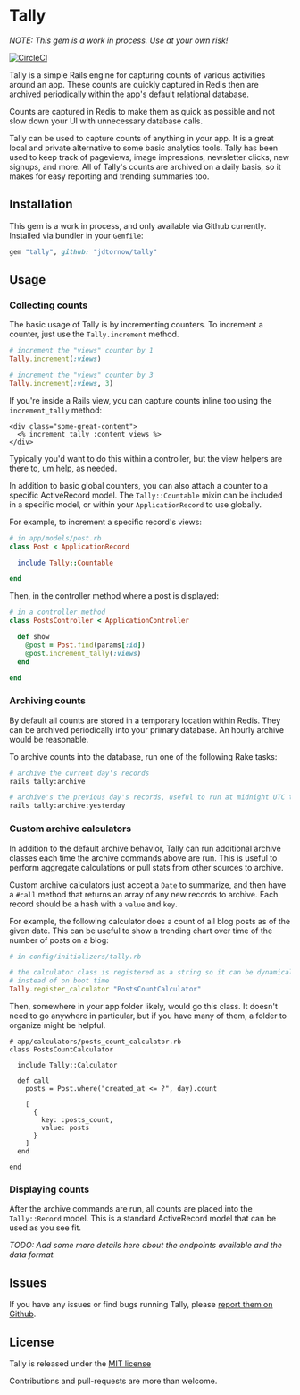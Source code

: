 # Tally

_NOTE: This gem is a work in process. Use at your own risk!_

[![CircleCI](https://circleci.com/gh/jdtornow/tally.svg?style=svg)](https://circleci.com/gh/jdtornow/tally)

Tally is a simple Rails engine for capturing counts of various activities around an app. These counts are quickly captured in Redis then are archived periodically within the app's default relational database.

Counts are captured in Redis to make them as quick as possible and not slow down your UI with unnecessary database calls.

Tally can be used to capture counts of anything in your app. It is a great local and private alternative to some basic analytics tools. Tally has been used to keep track of pageviews, image impressions, newsletter clicks, new signups, and more. All of Tally's counts are archived on a daily basis, so it makes for easy reporting and trending summaries too.

## Installation

This gem is a work in process, and only available via Github currently. Installed via bundler in your `Gemfile`:

```ruby
gem "tally", github: "jdtornow/tally"
```

## Usage

### Collecting counts

The basic usage of Tally is by incrementing counters. To increment a counter, just use the `Tally.increment` method.

```ruby
# increment the "views" counter by 1
Tally.increment(:views)

# increment the "views" counter by 3
Tally.increment(:views, 3)
```

If you're inside a Rails view, you can capture counts inline too using the `increment_tally` method:

```rails
<div class="some-great-content">
  <% increment_tally :content_views %>
</div>
```

Typically you'd want to do this within a controller, but the view helpers are there to, um help, as needed.

In addition to basic global counters, you can also attach a counter to a specific ActiveRecord model. The `Tally::Countable` mixin can be included in a specific model, or within your `ApplicationRecord` to use globally.

For example, to increment a specific record's views:

```ruby
# in app/models/post.rb
class Post < ApplicationRecord

  include Tally::Countable

end
```

Then, in the controller method where a post is displayed:

```ruby
# in a controller method
class PostsController < ApplicationController

  def show
    @post = Post.find(params[:id])
    @post.increment_tally(:views)
  end

end
```

### Archiving counts

By default all counts are stored in a temporary location within Redis. They can be archived periodically into your primary database. An hourly archive would be reasonable.

To archive counts into the database, run one of the following Rake tasks:

```bash
# archive the current day's records
rails tally:archive

# archive's the previous day's records, useful to run at midnight UTC to capture the previous day's counts
rails tally:archive:yesterday
```

### Custom archive calculators

In addition to the default archive behavior, Tally can run additional archive classes each time the archive commands above are run. This is useful to perform aggregate calculations or pull stats from other sources to archive.

Custom archive calculators just accept a `Date` to summarize, and then have a `#call` method that returns an array of any new records to archive. Each record should be a hash with a `value` and `key`.

For example, the following calculator does a count of all blog posts as of the given date. This can be useful to show a trending chart over time of the number of posts on a blog:

```ruby
# in config/initializers/tally.rb

# the calculator class is registered as a string so it can be dynamically loaded as needed,
# instead of on boot time
Tally.register_calculator "PostsCountCalculator"
```

Then, somewhere in your app folder likely, would go this class. It doesn't need to go anywhere in particular, but if you have many of them, a folder to organize might be helpful.

```
# app/calculators/posts_count_calculator.rb
class PostsCountCalculator

  include Tally::Calculator

  def call
    posts = Post.where("created_at <= ?", day).count

    [
      {
        key: :posts_count,
        value: posts
      }
    ]
  end

end
```

### Displaying counts

After the archive commands are run, all counts are placed into the `Tally::Record` model. This is a standard ActiveRecord model that can be used as you see fit.

_TODO: Add some more details here about the endpoints available and the data format._

## Issues

If you have any issues or find bugs running Tally, please [report them on Github](https://github.com/jdtornow/tally/issues).

## License

Tally is released under the [MIT license](http://www.opensource.org/licenses/MIT)

Contributions and pull-requests are more than welcome.
